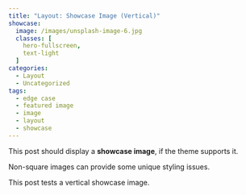 ```yaml
---
title: "Layout: Showcase Image (Vertical)"
showcase:
  image: /images/unsplash-image-6.jpg
  classes: [
    hero-fullscreen,
    text-light
  ]
categories:
  - Layout
  - Uncategorized
tags:
  - edge case
  - featured image
  - image
  - layout
  - showcase
---
```


This post should display a **showcase image**, if the theme supports it.

Non-square images can provide some unique styling issues.

This post tests a vertical showcase image.
